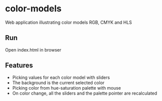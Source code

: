 # color-models
Web application illustrating color models RGB, CMYK and HLS

## Run
Open index.html in browser

## Features
- Picking values for each color model with sliders
- The background is the current selected color
- Picking color from hue-saturation palette with mouse
- On color change, all the sliders and the palette pointer are recalculated
